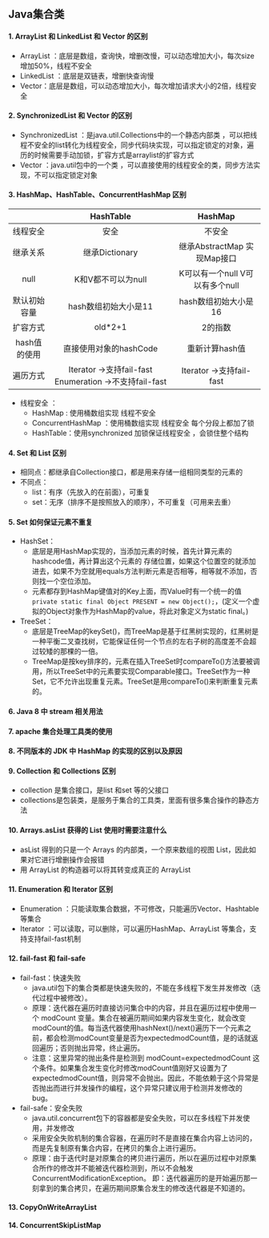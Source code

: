 ## Java集合类

#### 1. ArrayList 和 LinkedList 和 Vector 的区别 

- ArrayList ：底层是数组，查询快，增删改慢，可以动态增加大小，每次size增加50%，线程不安全
- LinkedList ：底层是双链表，增删快查询慢
- Vector：底层是数组，可以动态增加大小，每次增加请求大小的2倍，线程安全

#### 2. SynchronizedList 和 Vector 的区别 

- SynchronizedList ：是java.util.Collections中的一个静态内部类 ，可以把线程不安全的list转化为线程安全，同步代码块实现，可以指定锁定的对象，遍历的时候需要手动加锁，扩容方式是arraylist的扩容方式
- Vector ：java.util包中的一个类 ，可以直接使用的线程安全的类，同步方法实现，不可以指定锁定对象

#### 3. HashMap、HashTable、ConcurrentHashMap 区别 

|              |                          HashTable                          |                      HashMap                       |
| :----------: | :---------------------------------------------------------: | :------------------------------------------------: |
|   线程安全   |                            安全                             |                       不安全                       |
|   继承关系   |                       继承Dictionary                        |      继承AbstractMap             实现Map接口       |
|     null     |                     K和V都不可以为null                      | K可以有一个null                    V可以有多个null |
| 默认初始容量 |                    hash数组初始大小是11                     |                hash数组初始大小是16                |
|   扩容方式   |                           old*2+1                           |                      2的指数                       |
| hash值的使用 |                   直接使用对象的hashCode                    |                   重新计算hash值                   |
|   遍历方式   | Iterator ->支持fail-fast      Enumeration ->不支持fail-fast |              Iterator ->支持fail-fast              |

- 线程安全 ：
  - HashMap : 使用桶数组实现 线程不安全
  - ConcurrentHashMap ：使用桶数组实现 线程安全 每个分段上都加了锁
  - HashTable：使用synchronized 加锁保证线程安全 ，会锁住整个结构

#### 4. Set 和 List 区别 

- 相同点：都继承自Collection接口，都是用来存储一组相同类型的元素的
- 不同点：
  - list：有序（先放入的在前面），可重复
  - set：无序（排序不是按照放入的顺序），不可重复（可用来去重）

#### 5. Set 如何保证元素不重复 

- HashSet：
  - 底层是用HashMap实现的，当添加元素的时候，首先计算元素的hashcode值，再计算出这个元素的 存储位置，如果这个位置空的就添加进去，如果不为空就用equals方法判断元素是否相等，相等就不添加，否则找一个空位添加。 
  - 元素都存到HashMap键值对的Key上面，而Value时有一个统一的值`private static final Object PRESENT = new Object();`，(定义一个虚拟的Object对象作为HashMap的value，将此对象定义为static final。) 
- TreeSet：
  - 底层是TreeMap的keySet()，而TreeMap是基于红黑树实现的，红黑树是一种平衡二叉查找树，它能保证任何一个节点的左右子树的高度差不会超过较矮的那棵的一倍。 
  - TreeMap是按key排序的，元素在插入TreeSet时compareTo()方法要被调用，所以TreeSet中的元素要实现Comparable接口。TreeSet作为一种Set，它不允许出现重复元素。TreeSet是用compareTo()来判断重复元素的。 

#### 6. Java 8 中 stream 相关用法 

#### 7. apache 集合处理工具类的使用 

#### 8. 不同版本的 JDK 中 HashMap 的实现的区别以及原因 

#### 9. Collection 和 Collections 区别 

- collection 是集合接口，是list 和set 等的父接口
- collections是包装类，是服务于集合的工具类，里面有很多集合操作的静态方法

#### 10. Arrays.asList 获得的 List 使用时需要注意什么 

- asList 得到的只是一个 Arrays 的内部类，一个原来数组的视图 List，因此如果对它进行增删操作会报错 
- 用 ArrayList 的构造器可以将其转变成真正的 ArrayList 

#### 11. Enumeration 和 Iterator 区别 

- Enumeration ：只能读取集合数据，不可修改，只能遍历Vector、Hashtable等集合
- Iterator ：可以读取，可以删除，可以遍历HashMap、ArrayList 等集合，支持支持fail-fast机制 

#### 12. fail-fast 和 fail-safe 

- fail-fast：快速失败
  - java.util包下的集合类都是快速失败的，不能在多线程下发生并发修改（迭代过程中被修改）。
  -  原理：迭代器在遍历时直接访问集合中的内容，并且在遍历过程中使用一个 modCount 变量。集合在被遍历期间如果内容发生变化，就会改变modCount的值。每当迭代器使用hashNext()/next()遍历下一个元素之前，都会检测modCount变量是否为expectedmodCount值，是的话就返回遍历；否则抛出异常，终止遍历。 
  - 注意：这里异常的抛出条件是检测到 modCount=expectedmodCount 这个条件。如果集合发生变化时修改modCount值刚好又设置为了expectedmodCount值，则异常不会抛出。因此，不能依赖于这个异常是否抛出而进行并发操作的编程，这个异常只建议用于检测并发修改的bug。 
- fail-safe：安全失败 
  - java.util.concurrent包下的容器都是安全失败，可以在多线程下并发使用，并发修改 
  - 采用安全失败机制的集合容器，在遍历时不是直接在集合内容上访问的，而是先复制原有集合内容，在拷贝的集合上进行遍历。 
  - 原理：由于迭代时是对原集合的拷贝进行遍历，所以在遍历过程中对原集合所作的修改并不能被迭代器检测到，所以不会触发ConcurrentModificationException。 即：迭代器遍历的是开始遍历那一刻拿到的集合拷贝，在遍历期间原集合发生的修改迭代器是不知道的。   

#### 13. CopyOnWriteArrayList 

#### 14. ConcurrentSkipListMap 